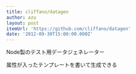 ```yaml
---
title: cliffano/datagen
author: azu
layout: post
itemUrl: 'https://github.com/cliffano/datagen'
date: '2012-09-30T15:00:00.000Z'
---
```

Node製のテスト用データジェネレーター

属性が入ったテンプレートを書いて生成できる
